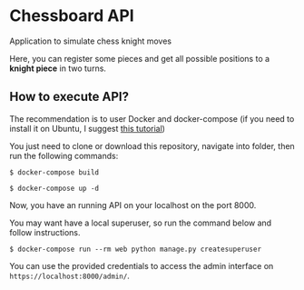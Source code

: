 # Chessboard API

Application to simulate chess knight moves

Here, you can register some pieces and get all possible positions to a **knight piece** in two turns.

## How to execute API?

The recommendation is to user Docker and docker-compose (if you need to install it on Ubuntu, I suggest [this tutorial](https://linuxize.com/post/how-to-install-and-use-docker-compose-on-ubuntu-18-04/))

You just need to clone or download this repository, navigate into folder, then run the following commands:

`$ docker-compose build`

`$ docker-compose up -d`

Now, you have an running API on your localhost on the port 8000.

You may want have a local superuser, so run the command below and follow instructions.

`$ docker-compose run --rm web python manage.py createsuperuser`

You can use the provided credentials to access the admin interface on `https://localhost:8000/admin/`.
